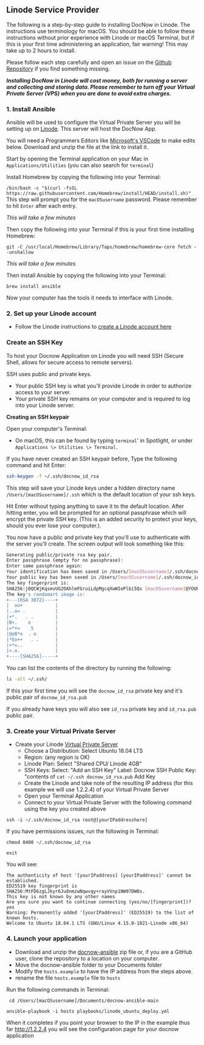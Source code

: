 ## Linode Service Provider

The following is a step-by-step guide to installing DocNow in Linode. The instructions use terminology for macOS. You should be able to follow these instructions without prior experience with Linode or macOS Terminal, but if this is your first time administering an application, fair warning! This may take up to 2 hours to install.

Please follow each step carefully and open an issue on the [Github
Repository](https://github.com/DocNow/docnow-ansible/issues) if you find
something missing.


***Installing DocNow in Linode will cost money, both for running a server and collecting and storing data. Please remember to turn off your Virtual Private Server (VPS) when you are done to avoid extra charges.***

### 1. Install Ansible

Ansible will be used to configure the Virtual Private Server you will be setting up on [Linode](https://login.linode.com/signup?promo=DOCS32SAFC). This server will host the DocNow App. 

You will need a Programmers Editors like [Microsoft's VSCode](https://code.visualstudio.com) to make edits below. Download and unzip the file at the link to install it.

Start by opening the Terminal application on your Mac in `Applications/Utilities` (you can also search for `terminal`)

Install Homebrew by copying the following into your Terminal: 

``` /bin/bash -c "$(curl -fsSL https://raw.githubusercontent.com/Homebrew/install/HEAD/install.sh)" ``` This step will prompt you for the `macOSusername` password. Please remember to hit `Enter` after each entry. 

*This will take a few minutes*

Then copy the following into your Terminal if this is your first time installing Homebrew:

```git -C /usr/local/Homebrew/Library/Taps/homebrew/homebrew-core fetch --unshallow```

*This will take a few minutes*

Then install Ansible by copying the following into your Terminal:

``` brew install ansible ```

Now your computer has the tools it needs to interface with Linode. 

### 2. Set up your Linode account

* Follow the Linode instructions to [create a Linode account here](https://www.linode.com/docs/guides/getting-started/)

### Create an SSH Key

To host your Docnow Application on Linode you will need SSH
(Secure Shell, allows for secure access to remote servers).

SSH uses public and private keys.

* Your public SSH key is what you'll provide Linode in order to authorize access to your server.
* Your private SSH key remains on your computer and is required to log into your Linode server.

**Creating an SSH keypair**

Open your computer's Terminal:

-   On macOS, this can be found by typing `terminal`' in Spotlight, or under `Applications \> Utilities \> Terminal`.

If you have never created an SSH keypair before, Type the following
command and hit Enter:

```bash
ssh-keygen -f ~/.ssh/docnow_id_rsa
```

This step will save your Linode keys under a hidden directory name
`/Users/[macOSusername]/.ssh` which is the default location of your ssh keys.

Hit Enter without typing anything to save it to the default location. After hitting enter, you will be prompted for an optional passphrase which will encrypt the private SSH key. (This is an added security to protect your
keys, should you ever lose your computer.). 

You now have a public and private key that you'll use to authenticate
with the server you'll create. The screen output will look something like
this:

```bash
Generating public/private rsa key pair.
Enter passphrase (empty for no passphrase):
Enter same passphrase again:
Your identification has been saved in /Users/[macOSusername]/.ssh/docnow_id_rsa
Your public key has been saved in /Users/[macOSusername]/.ssh/docnow_id_rsa.pub
The key fingerprint is:
SHA256:j0QCWjKqsmvUG2OAhlmFGruiLdpMgcqXwWIePlbi5Qs [macOSusername]@YOURMACOS
The key's randomart image is:
+---[RSA 3072]----+
|  oo+            |
|..o= .           |
|+*.   . .        |
|B+.    o         |
|=*+=    S        |
|@oB*o  . o       |
|*Eo++   . .      |
|+*=..            |
|=.o.             |
+----[SHA256]-----+
```

You can list the contents of the directory by running the following:

```bash
ls -alt ~/.ssh/
```

If this your first time you will see the `docnow_id_rsa`
private key and it's public pair of `docnow_id_rsa.pub`

If you already have keys you will also see `id_rsa` private
key and `id_rsa.pub` public pair.


### 3. Create your Virtual Private Server

* Create your Linode [Virtual Private Server](https://cloud.linode.com/linodes)
  * Choose a Distribution: Select Ubuntu 18.04 LTS
  * Region: (any region is OK)
  * Linode Plan: Select "Shared CPU/ Linode 4GB"
  * SSH Keys: Select: "Add an SSH Key" Label: Docnow SSH Public Key: "contents of ```cat ~/.ssh docnow_id_rsa.pub``` Add Key
  * Create the Linode and take note of the resulting IP address (for this example we will use 1.2.2.4) of your Virtual Private Server
  * Open your Terminal Application 
  * Connect to your Virtual Private Server with the following command using the key you created above 

```ssh -i ~/.ssh/docnow_id_rsa root@[yourIPaddresshere]```

If you have permissions issues, run the following in Terminal:

```chmod 0400 ~/.ssh/docnow_id_rsa```

```exit```

You will see:

```
The authenticity of host '[yourIPaddress] [yourIPaddress]' cannot be established.
ED25519 key fingerprint is SHA256:MtFD6zgLJkyr6Ju8nmzwNqwvqy+rayVVnp1NW97DW0s.
This key is not known by any other names
Are you sure you want to continue connecting (yes/no/[fingerprint])? yes
Warning: Permanently added '[yourIPaddress]' (ED25519) to the list of known hosts.
Welcome to Ubuntu 18.04.1 LTS (GNU/Linux 4.15.0-1021-Linode x86_64)
```

### 4. Launch your application

* Download and unzip the [docnow-ansible](https://github.com/docnow/docnow-ansible) zip file or, if you are a GitHub user, clone the repository to a location on your computer. 
* Move the docnow-ansible folder to your Documents folder
* Modify the `hosts.example` to have the IP address from the steps above. 
* rename the file  `hosts.example` file to `hosts`

Run the following commands in Terminal: 

``` cd /Users/[macOSusername]/Documents/docnow-ansible-main```

```ansible-playbook -i hosts playbooks/linode_ubuntu_deploy.yml```

When it completes if you point your browser to the IP in the example thus far http://1.2.2.4 you will see the configuration page for your docnow application
